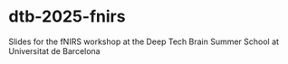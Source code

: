 # dtb-2025-fnirs
Slides for the fNIRS workshop at the Deep Tech Brain Summer School at Universitat de Barcelona

